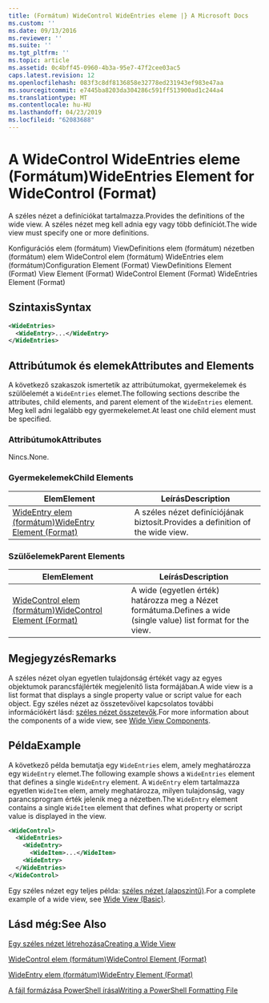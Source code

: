 ```yaml
---
title: (Formátum) WideControl WideEntries eleme |} A Microsoft Docs
ms.custom: ''
ms.date: 09/13/2016
ms.reviewer: ''
ms.suite: ''
ms.tgt_pltfrm: ''
ms.topic: article
ms.assetid: 0c4bff45-0960-4b3a-95e7-47f2cee03ac5
caps.latest.revision: 12
ms.openlocfilehash: 083f3c8df8136858e32778ed231943ef983e47aa
ms.sourcegitcommit: e7445ba8203da304286c591ff513900ad1c244a4
ms.translationtype: MT
ms.contentlocale: hu-HU
ms.lasthandoff: 04/23/2019
ms.locfileid: "62083688"
---
```

# <a name="wideentries-element-for-widecontrol-format"></a><span data-ttu-id="bbc4d-102">A WideControl WideEntries eleme (Formátum)</span><span class="sxs-lookup"><span data-stu-id="bbc4d-102">WideEntries Element for WideControl (Format)</span></span>

<span data-ttu-id="bbc4d-103">A széles nézet a definíciókat tartalmazza.</span><span class="sxs-lookup"><span data-stu-id="bbc4d-103">Provides the definitions of the wide view.</span></span> <span data-ttu-id="bbc4d-104">A széles nézet meg kell adnia egy vagy több definíciót.</span><span class="sxs-lookup"><span data-stu-id="bbc4d-104">The wide view must specify one or more definitions.</span></span>

<span data-ttu-id="bbc4d-105">Konfigurációs elem (formátum) ViewDefinitions elem (formátum) nézetben (formátum) elem WideControl elem (formátum) WideEntries elem (formátum)</span><span class="sxs-lookup"><span data-stu-id="bbc4d-105">Configuration Element (Format) ViewDefinitions Element (Format) View Element (Format) WideControl Element (Format) WideEntries Element (Format)</span></span>

## <a name="syntax"></a><span data-ttu-id="bbc4d-106">Szintaxis</span><span class="sxs-lookup"><span data-stu-id="bbc4d-106">Syntax</span></span>

```xml
<WideEntries>
  <WideEntry>...</WideEntry>
</WideEntries>

```

## <a name="attributes-and-elements"></a><span data-ttu-id="bbc4d-107">Attribútumok és elemek</span><span class="sxs-lookup"><span data-stu-id="bbc4d-107">Attributes and Elements</span></span>

<span data-ttu-id="bbc4d-108">A következő szakaszok ismertetik az attribútumokat, gyermekelemek és szülőelemét a `WideEntries` elemet.</span><span class="sxs-lookup"><span data-stu-id="bbc4d-108">The following sections describe the attributes, child elements, and parent element of the `WideEntries` element.</span></span> <span data-ttu-id="bbc4d-109">Meg kell adni legalább egy gyermekelemet.</span><span class="sxs-lookup"><span data-stu-id="bbc4d-109">At least one child element must be specified.</span></span>

### <a name="attributes"></a><span data-ttu-id="bbc4d-110">Attribútumok</span><span class="sxs-lookup"><span data-stu-id="bbc4d-110">Attributes</span></span>

<span data-ttu-id="bbc4d-111">Nincs.</span><span class="sxs-lookup"><span data-stu-id="bbc4d-111">None.</span></span>

### <a name="child-elements"></a><span data-ttu-id="bbc4d-112">Gyermekelemek</span><span class="sxs-lookup"><span data-stu-id="bbc4d-112">Child Elements</span></span>

|<span data-ttu-id="bbc4d-113">Elem</span><span class="sxs-lookup"><span data-stu-id="bbc4d-113">Element</span></span>|<span data-ttu-id="bbc4d-114">Leírás</span><span class="sxs-lookup"><span data-stu-id="bbc4d-114">Description</span></span>|
|-------------|-----------------|
|[<span data-ttu-id="bbc4d-115">WideEntry elem (formátum)</span><span class="sxs-lookup"><span data-stu-id="bbc4d-115">WideEntry Element (Format)</span></span>](./wideentry-element-for-widecontrol-format.md)|<span data-ttu-id="bbc4d-116">A széles nézet definíciójának biztosít.</span><span class="sxs-lookup"><span data-stu-id="bbc4d-116">Provides a definition of the wide view.</span></span>|

### <a name="parent-elements"></a><span data-ttu-id="bbc4d-117">Szülőelemek</span><span class="sxs-lookup"><span data-stu-id="bbc4d-117">Parent Elements</span></span>

|<span data-ttu-id="bbc4d-118">Elem</span><span class="sxs-lookup"><span data-stu-id="bbc4d-118">Element</span></span>|<span data-ttu-id="bbc4d-119">Leírás</span><span class="sxs-lookup"><span data-stu-id="bbc4d-119">Description</span></span>|
|-------------|-----------------|
|[<span data-ttu-id="bbc4d-120">WideControl elem (formátum)</span><span class="sxs-lookup"><span data-stu-id="bbc4d-120">WideControl Element (Format)</span></span>](./widecontrol-element-format.md)|<span data-ttu-id="bbc4d-121">A wide (egyetlen érték) határozza meg a Nézet formátuma.</span><span class="sxs-lookup"><span data-stu-id="bbc4d-121">Defines a wide (single value) list format for the view.</span></span>|

## <a name="remarks"></a><span data-ttu-id="bbc4d-122">Megjegyzés</span><span class="sxs-lookup"><span data-stu-id="bbc4d-122">Remarks</span></span>

<span data-ttu-id="bbc4d-123">A széles nézet olyan egyetlen tulajdonság értékét vagy az egyes objektumok parancsfájlérték megjelenítő lista formájában.</span><span class="sxs-lookup"><span data-stu-id="bbc4d-123">A wide view is a list format that displays a single property value or script value for each object.</span></span> <span data-ttu-id="bbc4d-124">Egy széles nézet az összetevőivel kapcsolatos további információkért lásd: [széles nézet összetevők](./creating-a-wide-view.md).</span><span class="sxs-lookup"><span data-stu-id="bbc4d-124">For more information about the components of a wide view, see [Wide View Components](./creating-a-wide-view.md).</span></span>

## <a name="example"></a><span data-ttu-id="bbc4d-125">Példa</span><span class="sxs-lookup"><span data-stu-id="bbc4d-125">Example</span></span>

<span data-ttu-id="bbc4d-126">A következő példa bemutatja egy `WideEntries` elem, amely meghatározza egy `WideEntry` elemet.</span><span class="sxs-lookup"><span data-stu-id="bbc4d-126">The following example shows a `WideEntries` element that defines a single `WideEntry` element.</span></span> <span data-ttu-id="bbc4d-127">A `WideEntry` elem tartalmazza egyetlen `WideItem` elem, amely meghatározza, milyen tulajdonság, vagy parancsprogram érték jelenik meg a nézetben.</span><span class="sxs-lookup"><span data-stu-id="bbc4d-127">The `WideEntry` element contains a single `WideItem` element that defines what property or script value is displayed in the view.</span></span>

```xml
<WideControl>
  <WideEntries>
    <WideEntry>
      <WideItem>...</WideItem>
    <WideEntry>
  </WideEntries>
</WideControl>
```

<span data-ttu-id="bbc4d-128">Egy széles nézet egy teljes példa: [széles nézet (alapszintű)](./wide-view-basic.md).</span><span class="sxs-lookup"><span data-stu-id="bbc4d-128">For a complete example of a wide view, see [Wide View (Basic)](./wide-view-basic.md).</span></span>

## <a name="see-also"></a><span data-ttu-id="bbc4d-129">Lásd még:</span><span class="sxs-lookup"><span data-stu-id="bbc4d-129">See Also</span></span>

[<span data-ttu-id="bbc4d-130">Egy széles nézet létrehozása</span><span class="sxs-lookup"><span data-stu-id="bbc4d-130">Creating a Wide View</span></span>](./creating-a-wide-view.md)

[<span data-ttu-id="bbc4d-131">WideControl elem (formátum)</span><span class="sxs-lookup"><span data-stu-id="bbc4d-131">WideControl Element (Format)</span></span>](./widecontrol-element-format.md)

[<span data-ttu-id="bbc4d-132">WideEntry elem (formátum)</span><span class="sxs-lookup"><span data-stu-id="bbc4d-132">WideEntry Element (Format)</span></span>](./wideentry-element-for-widecontrol-format.md)

[<span data-ttu-id="bbc4d-133">A fájl formázása PowerShell írása</span><span class="sxs-lookup"><span data-stu-id="bbc4d-133">Writing a PowerShell Formatting File</span></span>](./writing-a-powershell-formatting-file.md)
